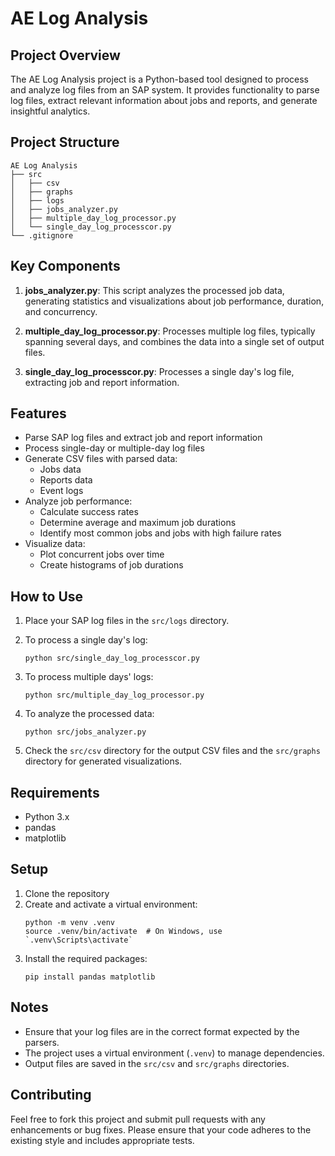 # AE Log Analysis

## Project Overview

The AE Log Analysis project is a Python-based tool designed to process and analyze log files from an SAP system. It provides functionality to parse log files, extract relevant information about jobs and reports, and generate insightful analytics.

## Project Structure

```
AE Log Analysis
├── src
│   ├── csv
│   ├── graphs
│   ├── logs
│   ├── jobs_analyzer.py
│   ├── multiple_day_log_processor.py
│   └── single_day_log_processcor.py
└── .gitignore
```

## Key Components

1. **jobs_analyzer.py**: This script analyzes the processed job data, generating statistics and visualizations about job performance, duration, and concurrency.

2. **multiple_day_log_processor.py**: Processes multiple log files, typically spanning several days, and combines the data into a single set of output files.

3. **single_day_log_processcor.py**: Processes a single day's log file, extracting job and report information.

## Features

- Parse SAP log files and extract job and report information
- Process single-day or multiple-day log files
- Generate CSV files with parsed data:
  - Jobs data
  - Reports data
  - Event logs
- Analyze job performance:
  - Calculate success rates
  - Determine average and maximum job durations
  - Identify most common jobs and jobs with high failure rates
- Visualize data:
  - Plot concurrent jobs over time
  - Create histograms of job durations

## How to Use

1. Place your SAP log files in the `src/logs` directory.

2. To process a single day's log:
   ```
   python src/single_day_log_processcor.py
   ```

3. To process multiple days' logs:
   ```
   python src/multiple_day_log_processor.py
   ```

4. To analyze the processed data:
   ```
   python src/jobs_analyzer.py
   ```

5. Check the `src/csv` directory for the output CSV files and the `src/graphs` directory for generated visualizations.

## Requirements

- Python 3.x
- pandas
- matplotlib

## Setup

1. Clone the repository
2. Create and activate a virtual environment:
   ```
   python -m venv .venv
   source .venv/bin/activate  # On Windows, use `.venv\Scripts\activate`
   ```
3. Install the required packages:
   ```
   pip install pandas matplotlib
   ```

## Notes

- Ensure that your log files are in the correct format expected by the parsers.
- The project uses a virtual environment (`.venv`) to manage dependencies.
- Output files are saved in the `src/csv` and `src/graphs` directories.

## Contributing

Feel free to fork this project and submit pull requests with any enhancements or bug fixes. Please ensure that your code adheres to the existing style and includes appropriate tests.